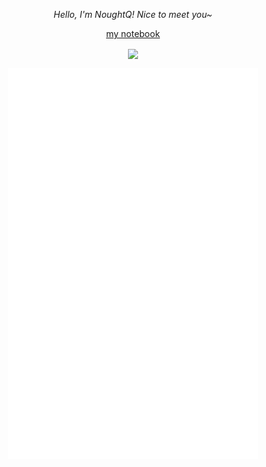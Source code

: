 <p align="center"><em>Hello, I'm NoughtQ! Nice to meet you~</em></p>

<p align="center"><a href="https://note.noughtq.top">my notebook</a></p>

<p align="center">
<img align="center" src="https://github-readme-stats.vercel.app/api?username=NoughtQ&count_private=true&show_icons=true&bg_color=DEG,7f7fd5,86a8e7,91eae4&text_color=ffffff&title_color=ffffff&icon_color=ffffff">
</p>

<p align="center"><img src="/github-metrics.svg" alt="Metrics" width="400"></p>
